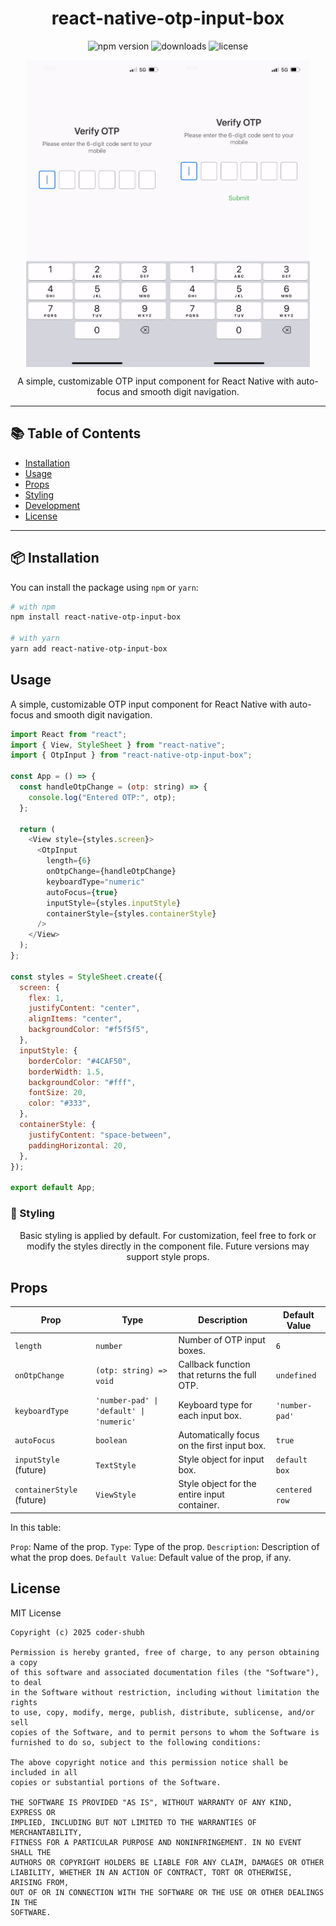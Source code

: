 <!-- Title -->
<h1 align="center">react-native-otp-input-box</h1>

<!-- Badges -->
<p align="center">
  <img src="https://img.shields.io/npm/v/react-native-otp-input-box" alt="npm version">
  <img src="https://img.shields.io/npm/dm/react-native-otp-input-box" alt="downloads">
  <img src="https://img.shields.io/github/license/coder-shubh/react-native-otp-input-box" alt="license">
</p>
<div style="display: flex; flex-direction: row; justify-content: center; align-items: center;">
  <!-- First GIF -->
  <img src="https://raw.githubusercontent.com/coder-shubh/react-native-otp-input-box/main/src/assets/vid.gif" alt="Demo 1" width="45%">
    <img src="https://raw.githubusercontent.com/coder-shubh/react-native-otp-input-box/main/src/assets/vido.gif" alt="Demo 1" width="45%">
</div>
<!-- Description -->
<p align="center">
  A simple, customizable OTP input component for React Native with auto-focus and smooth digit navigation.
</p>

<!-- Demo (optional image/gif) -->
<!-- <p align="center">
  <img src="https://raw.githubusercontent.com/yourusername/react-native-otp-input-box/main/assets/demo.gif" alt="OTP Input Demo" width="80%" />
</p> -->

---

## 📚 Table of Contents

- [Installation](#installation)
- [Usage](#usage)
- [Props](#props)
- [Styling](#styling)
- [Development](#development)
- [License](#license)

---

## 📦 Installation

You can install the package using `npm` or `yarn`:

```bash
# with npm
npm install react-native-otp-input-box

# with yarn
yarn add react-native-otp-input-box
```

## Usage

A simple, customizable OTP input component for React Native with auto-focus and smooth digit navigation.

```js
import React from "react";
import { View, StyleSheet } from "react-native";
import { OtpInput } from "react-native-otp-input-box";

const App = () => {
  const handleOtpChange = (otp: string) => {
    console.log("Entered OTP:", otp);
  };

  return (
    <View style={styles.screen}>
      <OtpInput
        length={6}
        onOtpChange={handleOtpChange}
        keyboardType="numeric"
        autoFocus={true}
        inputStyle={styles.inputStyle}
        containerStyle={styles.containerStyle}
      />
    </View>
  );
};

const styles = StyleSheet.create({
  screen: {
    flex: 1,
    justifyContent: "center",
    alignItems: "center",
    backgroundColor: "#f5f5f5",
  },
  inputStyle: {
    borderColor: "#4CAF50",
    borderWidth: 1.5,
    backgroundColor: "#fff",
    fontSize: 20,
    color: "#333",
  },
  containerStyle: {
    justifyContent: "space-between",
    paddingHorizontal: 20,
  },
});

export default App;
```

### 🎨 Styling

<p align="center">
    Basic styling is applied by default. For customization, feel free to fork or modify the styles directly in the component file.
    Future versions may support style props.
</p>
<!-- Props -->
<h2>Props</h2>

| Prop                      | Type                                     | Description                                  | Default Value  |
| ------------------------- | ---------------------------------------- | -------------------------------------------- | -------------- |
| `length`                  | `number`                                 | Number of OTP input boxes.                   | `6`            |
| `onOtpChange`             | `(otp: string) => void`                  | Callback function that returns the full OTP. | `undefined`    |
| `keyboardType`            | `'number-pad' \| 'default' \| 'numeric'` | Keyboard type for each input box.            | `'number-pad'` |
| `autoFocus`               | `boolean`                                | Automatically focus on the first input box.  | `true`         |
| `inputStyle` (future)     | `TextStyle`                              | Style object for input box.                  | `default box`  |
| `containerStyle` (future) | `ViewStyle`                              | Style object for the entire input container. | `centered row` |

In this table:

`Prop`: Name of the prop.
`Type`: Type of the prop.
`Description`: Description of what the prop does.
`Default Value`: Default value of the prop, if any.

<!-- License -->
<h2>License</h2>
    MIT License

    Copyright (c) 2025 coder-shubh

    Permission is hereby granted, free of charge, to any person obtaining a copy
    of this software and associated documentation files (the "Software"), to deal
    in the Software without restriction, including without limitation the rights
    to use, copy, modify, merge, publish, distribute, sublicense, and/or sell
    copies of the Software, and to permit persons to whom the Software is
    furnished to do so, subject to the following conditions:

    The above copyright notice and this permission notice shall be included in all
    copies or substantial portions of the Software.

    THE SOFTWARE IS PROVIDED "AS IS", WITHOUT WARRANTY OF ANY KIND, EXPRESS OR
    IMPLIED, INCLUDING BUT NOT LIMITED TO THE WARRANTIES OF MERCHANTABILITY,
    FITNESS FOR A PARTICULAR PURPOSE AND NONINFRINGEMENT. IN NO EVENT SHALL THE
    AUTHORS OR COPYRIGHT HOLDERS BE LIABLE FOR ANY CLAIM, DAMAGES OR OTHER
    LIABILITY, WHETHER IN AN ACTION OF CONTRACT, TORT OR OTHERWISE, ARISING FROM,
    OUT OF OR IN CONNECTION WITH THE SOFTWARE OR THE USE OR OTHER DEALINGS IN THE
    SOFTWARE.
